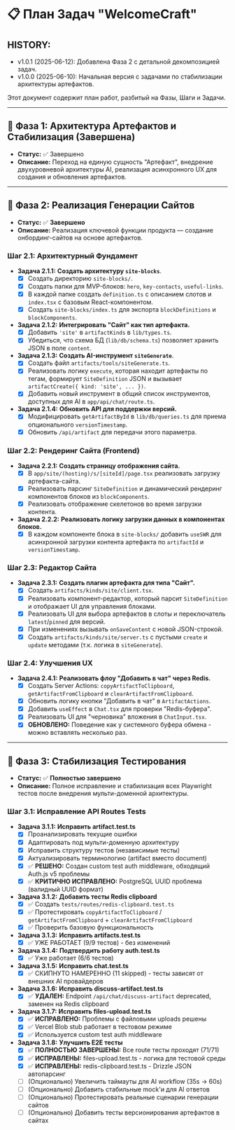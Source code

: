 # 📋 План Задач "WelcomeCraft"

## HISTORY:

* v1.0.1 (2025-06-12): Добавлена Фаза 2 с детальной декомпозицией задач.
* v1.0.0 (2025-06-10): Начальная версия с задачами по стабилизации архитектуры артефактов.

Этот документ содержит план работ, разбитый на Фазы, Шаги и Задачи.

---

## 🏁 Фаза 1: Архитектура Артефактов и Стабилизация (Завершена)

-   **Статус:** ✅ Завершено
-   **Описание:** Переход на единую сущность "Артефакт", внедрение двухуровневой архитектуры AI, реализация асинхронного UX для создания и обновления артефактов.

---

## 🚀 Фаза 2: Реализация Генерации Сайтов

-   **Статус:** ✅ **Завершено**
-   **Описание:** Реализация ключевой функции продукта — создание онбординг-сайтов на основе артефактов.

### Шаг 2.1: Архитектурный Фундамент

-   **Задача 2.1.1:** **Создать архитектуру `site-blocks`**.
    -   [x] Создать директорию `site-blocks/`.
    -   [x] Создать папки для MVP-блоков: `hero`, `key-contacts`, `useful-links`.
    -   [x] В каждой папке создать `definition.ts` с описанием слотов и `index.tsx` с базовым React-компонентом.
    -   [x] Создать `site-blocks/index.ts` для экспорта `blockDefinitions` и `blockComponents`.

-   **Задача 2.1.2:** **Интегрировать "Сайт" как тип артефакта.**
    -   [x] Добавить `'site'` в `artifactKinds` в `lib/types.ts`.
    -   [x] Убедиться, что схема БД (`lib/db/schema.ts`) позволяет хранить JSON в поле `content`.

-   **Задача 2.1.3:** **Создать AI-инструмент `siteGenerate`**.
    -   [x] Создать файл `artifacts/tools/siteGenerate.ts`.
    -   [x] Реализовать логику `execute`, которая находит артефакты по тегам, формирует `SiteDefinition` JSON и вызывает `artifactCreate({ kind: 'site', ... })`.
    -   [x] Добавить новый инструмент в общий список инструментов, доступных для AI в `app/api/chat/route.ts`.

-   **Задача 2.1.4:** **Обновить API для поддержки версий.**
    -   [x] Модифицировать `getArtifactById` в `lib/db/queries.ts` для приема опционального `versionTimestamp`.
    -   [x] Обновить `/api/artifact` для передачи этого параметра.

### Шаг 2.2: Рендеринг Сайта (Frontend)

-   **Задача 2.2.1:** **Создать страницу отображения сайта.**
    -   [x] В `app/site/(hosting)/s/[siteId]/page.tsx` реализовать загрузку артефакта-сайта.
    -   [x] Реализовать парсинг `SiteDefinition` и динамический рендеринг компонентов блоков из `blockComponents`.
    -   [x] Реализовать отображение скелетонов во время загрузки контента.

-   **Задача 2.2.2:** **Реализовать логику загрузки данных в компонентах блоков.**
    -   [x] В каждом компоненте блока в `site-blocks/` добавить `useSWR` для асинхронной загрузки контента артефакта по `artifactId` и `versionTimestamp`.

### Шаг 2.3: Редактор Сайта

-   **Задача 2.3.1:** **Создать плагин артефакта для типа "Сайт".**
    -   [x] Создать `artifacts/kinds/site/client.tsx`.
    -   [x] Реализовать компонент-редактор, который парсит `SiteDefinition` и отображает UI для управления блоками.
    -   [x] Реализовать UI для выбора артефактов в слоты и переключатель `latest`/`pinned` для версий.
    -   [x] При изменениях вызывать `onSaveContent` с новой JSON-строкой.
    -   [x] Создать `artifacts/kinds/site/server.ts` с пустыми `create` и `update` методами (т.к. логика в `siteGenerate`).

### Шаг 2.4: Улучшения UX

-   **Задача 2.4.1:** **Реализовать флоу "Добавить в чат" через Redis.**
    -   [x] Создать Server Actions: `copyArtifactToClipboard`, `getArtifactFromClipboard` и `clearArtifactFromClipboard`.
    -   [x] Обновить логику кнопки "Добавить в чат" в `ArtifactActions`.
    -   [x] Добавить `useEffect` в `Chat.tsx` для проверки "Redis-буфера".
    -   [x] Реализовать UI для "черновика" вложения в `ChatInput.tsx`.
    -   [x] **ОБНОВЛЕНО:** Поведение как у системного буфера обмена - можно вставлять несколько раз.

---

## 🧪 Фаза 3: Стабилизация Тестирования

-   **Статус:** ✅ **Полностью завершено** 
-   **Описание:** Полное исправление и стабилизация всех Playwright тестов после внедрения мульти-доменной архитектуры.

### Шаг 3.1: Исправление API Routes Tests

-   **Задача 3.1.1:** **Исправить artifact.test.ts**
    -   [x] Проанализировать текущие ошибки
    -   [x] Адаптировать под мульти-доменную архитектуру  
    -   [x] Исправить структуру тестов (независимые тесты)
    -   [x] Актуализировать терминологию (artifact вместо document)
    -   [x] ✅ **РЕШЕНО:** Создан custom test auth middleware, обходящий Auth.js v5 проблемы
    -   [x] ✅ **КРИТИЧНО ИСПРАВЛЕНО:** PostgreSQL UUID проблема (валидный UUID формат)

-   **Задача 3.1.2:** **Добавить тесты Redis clipboard**
    -   [x] ✅ Создать `tests/routes/redis-clipboard.test.ts`
    -   [x] ✅ Протестировать `copyArtifactToClipboard` / `getArtifactFromClipboard` + `clearArtifactFromClipboard`
    -   [x] ✅ Проверить базовую функциональность

-   **Задача 3.1.3:** **Исправить artifacts.test.ts**
    -   [x] ✅ УЖЕ РАБОТАЕТ (9/9 тестов) - без изменений

-   **Задача 3.1.4:** **Подтвердить работу auth.test.ts**
    -   [x] ✅ Уже работает (6/6 тестов)

-   **Задача 3.1.5:** **Исправить chat.test.ts**
    -   [x] ✅ СКИПНУТО НАМЕРЕННО (11 skipped) - тесты зависят от внешних AI провайдеров

-   **Задача 3.1.6:** **Исправить discuss-artifact.test.ts**
    -   [x] ✅ **УДАЛЕН:** Endpoint `/api/chat/discuss-artifact` deprecated, заменен на Redis clipboard

-   **Задача 3.1.7:** **Исправить files-upload.test.ts**
    -   [x] ✅ **ИСПРАВЛЕНО:** Проблемы с файловыми uploads решены
    -   [x] ✅ Vercel Blob stub работает в тестовом режиме
    -   [x] ✅ Используется custom test auth middleware

-   **Задача 3.1.8:** **Улучшить E2E тесты**
    -   [x] ✅ **ПОЛНОСТЬЮ ЗАВЕРШЕНЫ:** Все route тесты проходят (71/71)
    -   [x] ✅ **ИСПРАВЛЕНЫ:** files-upload.test.ts - логика для тестовой среды
    -   [x] ✅ **ИСПРАВЛЕНЫ:** redis-clipboard.test.ts - Drizzle JSON автопарсинг
    -   [ ] (Опционально) Увеличить таймауты для AI workflow (35s → 60s)
    -   [ ] (Опционально) Добавить стабильные mock'и для AI ответов
    -   [ ] (Опционально) Протестировать реальные сценарии генерации сайтов
    -   [ ] (Опционально) Добавить тесты версионирования артефактов в сайтах
